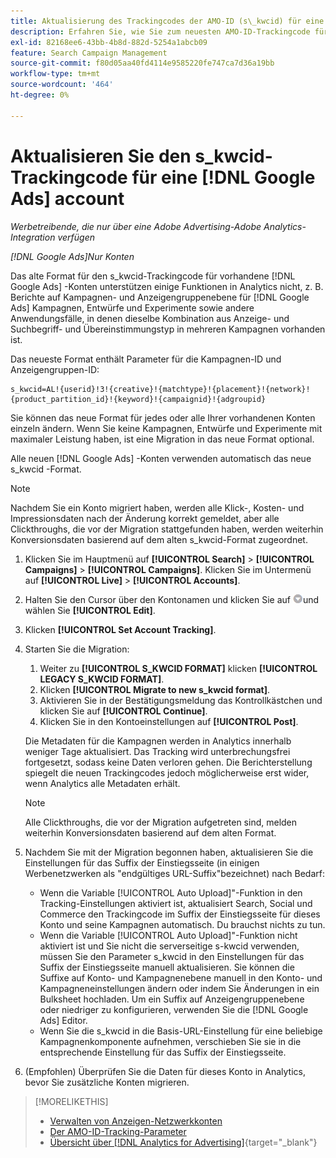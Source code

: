 ```yaml
---
title: Aktualisierung des Trackingcodes der AMO-ID (s\_kwcid) für eine [!DNL Google Ads] account
description: Erfahren Sie, wie Sie zum neuesten AMO-ID-Trackingcode für eine [!DNL Google Ads] -Konto.
exl-id: 82168ee6-43bb-4b8d-882d-5254a1abcb09
feature: Search Campaign Management
source-git-commit: f80d05aa40fd4114e9585220fe747ca7d36a19bb
workflow-type: tm+mt
source-wordcount: '464'
ht-degree: 0%

---
```


# Aktualisieren Sie den s_kwcid-Trackingcode für eine [!DNL Google Ads] account

*Werbetreibende, die nur über eine Adobe Advertising-Adobe Analytics-Integration verfügen*

*[!DNL Google Ads]Nur Konten*

Das alte Format für den s\_kwcid-Trackingcode für vorhandene [!DNL Google Ads] -Konten unterstützen einige Funktionen in Analytics nicht, z. B. Berichte auf Kampagnen- und Anzeigengruppenebene für [!DNL Google Ads] Kampagnen, Entwürfe und Experimente sowie andere Anwendungsfälle, in denen dieselbe Kombination aus Anzeige- und Suchbegriff- und Übereinstimmungstyp in mehreren Kampagnen vorhanden ist.

Das neueste Format enthält Parameter für die Kampagnen-ID und Anzeigengruppen-ID:

```
s_kwcid=AL!{userid}!3!{creative}!{matchtype}!{placement}!{network}!{product_partition_id}!{keyword}!{campaignid}!{adgroupid}
```

Sie können das neue Format für jedes oder alle Ihrer vorhandenen Konten einzeln ändern. Wenn Sie keine Kampagnen, Entwürfe und Experimente mit maximaler Leistung haben, ist eine Migration in das neue Format optional.

Alle neuen [!DNL Google Ads] -Konten verwenden automatisch das neue s\_kwcid -Format.

>[!NOTE]
>
>Nachdem Sie ein Konto migriert haben, werden alle Klick-, Kosten- und Impressionsdaten nach der Änderung korrekt gemeldet, aber alle Clickthroughs, die vor der Migration stattgefunden haben, werden weiterhin Konversionsdaten basierend auf dem alten s\_kwcid-Format zugeordnet.

1. Klicken Sie im Hauptmenü auf **[!UICONTROL Search]** \> **[!UICONTROL Campaigns]** \> **[!UICONTROL Campaigns]**. Klicken Sie im Untermenü auf **[!UICONTROL Live]** \> **[!UICONTROL Accounts]**.
1. Halten Sie den Cursor über den Kontonamen und klicken Sie auf ![PfeilDropdown-Symbol](/help/search-social-commerce/assets/arrow-dropdown-menu.png)und wählen Sie **[!UICONTROL Edit]**.
1. Klicken **[!UICONTROL Set Account Tracking]**.
1. Starten Sie die Migration:

   1. Weiter zu **[!UICONTROL S_KWCID FORMAT]** klicken **[!UICONTROL LEGACY S_KWCID FORMAT]**.
   1. Klicken **[!UICONTROL Migrate to new s_kwcid format]**.
   1. Aktivieren Sie in der Bestätigungsmeldung das Kontrollkästchen und klicken Sie auf **[!UICONTROL Continue]**.
   1. Klicken Sie in den Kontoeinstellungen auf **[!UICONTROL Post]**.

   Die Metadaten für die Kampagnen werden in Analytics innerhalb weniger Tage aktualisiert. Das Tracking wird unterbrechungsfrei fortgesetzt, sodass keine Daten verloren gehen. Die Berichterstellung spiegelt die neuen Trackingcodes jedoch möglicherweise erst wider, wenn Analytics alle Metadaten erhält.

   >[!NOTE]
   >
   >Alle Clickthroughs, die vor der Migration aufgetreten sind, melden weiterhin Konversionsdaten basierend auf dem alten Format.

1. Nachdem Sie mit der Migration begonnen haben, aktualisieren Sie die Einstellungen für das Suffix der Einstiegsseite (in einigen Werbenetzwerken als &quot;endgültiges URL-Suffix&quot;bezeichnet) nach Bedarf:

   * Wenn die Variable [!UICONTROL Auto Upload]&quot;-Funktion in den Tracking-Einstellungen aktiviert ist, aktualisiert Search, Social und Commerce den Trackingcode im Suffix der Einstiegsseite für dieses Konto und seine Kampagnen automatisch. Du brauchst nichts zu tun.
   * Wenn die Variable [!UICONTROL Auto Upload]&quot;-Funktion nicht aktiviert ist und Sie nicht die serverseitige s-kwcid verwenden, müssen Sie den Parameter s\_kwcid in den Einstellungen für das Suffix der Einstiegsseite manuell aktualisieren. Sie können die Suffixe auf Konto- und Kampagnenebene manuell in den Konto- und Kampagneneinstellungen ändern oder indem Sie Änderungen in ein Bulksheet hochladen. Um ein Suffix auf Anzeigengruppenebene oder niedriger zu konfigurieren, verwenden Sie die [!DNL Google Ads] Editor.
   * Wenn Sie die s\_kwcid in die Basis-URL-Einstellung für eine beliebige Kampagnenkomponente aufnehmen, verschieben Sie sie in die entsprechende Einstellung für das Suffix der Einstiegsseite.

1. (Empfohlen) Überprüfen Sie die Daten für dieses Konto in Analytics, bevor Sie zusätzliche Konten migrieren.

>[!MORELIKETHIS]
>
>* [Verwalten von Anzeigen-Netzwerkkonten](ad-network-account-manage.md)
>* [Der AMO-ID-Tracking-Parameter](/help/search-social-commerce/tracking/skwcid-tracking-parameter.md)
>* [Übersicht über [!DNL Analytics for Advertising]](https://experienceleague.adobe.com/docs/advertising/integrations/home.html){target="_blank"}
